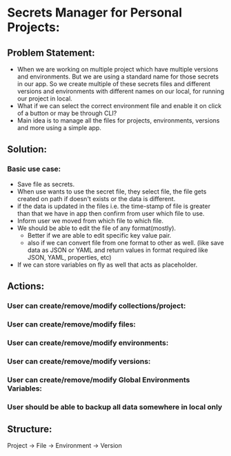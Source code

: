 # Secrets Manager for Personal Projects:

## Problem Statement:
- When we are working on multiple project which have multiple versions and environments. But we are using a standard name for those secrets in our app. So we create multiple of these secrets files and different versions and environments with different names on our local, for running our project in local.
- What if we can select the correct environment file and enable it on click of a button or may be through CLI?
- Main idea is to manage all the files for projects, environments, versions and more using a simple app.

## Solution:
### Basic use case:
- Save file as secrets.
- When use wants to use the secret file, they select file, the file gets created on path if doesn't exists or the data is different.
- if the data is updated in the files i.e. the time-stamp of file is greater than that we have in app then confirm from user which file to use.
- Inform user we moved from which file to which file.
- We should be able to edit the file of any format(mostly).
  - Better if we are able to edit specific key value pair.
  - also if we can convert file from one format to other as well. (like save data as JSON or YAML and return values in format required like JSON, YAML, properties, etc)
- If we can store variables on fly as well that acts as placeholder.

## Actions:
### User can create/remove/modify collections/project:
### User can create/remove/modify files:
### User can create/remove/modify environments:
### User can create/remove/modify versions:
### User can create/remove/modify Global Environments Variables:
### User should be able to backup all data somewhere in local only

## Structure: 
Project -> File -> Environment -> Version
